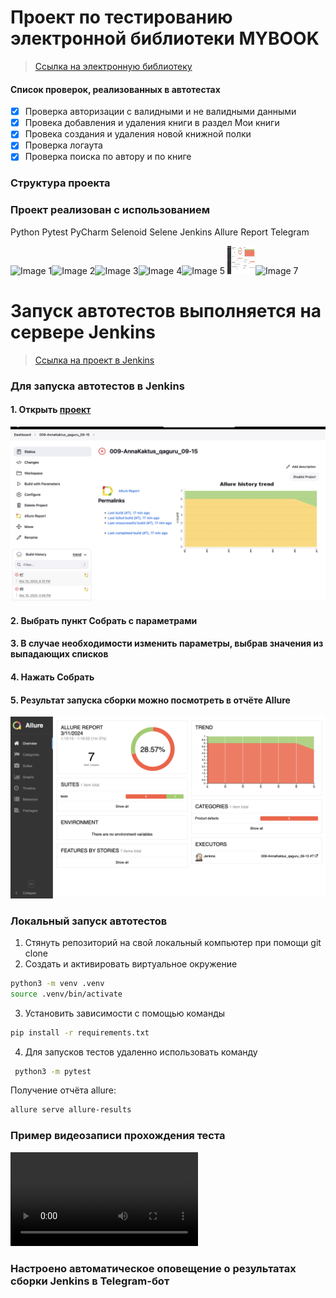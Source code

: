 # Проект по тестированию электронной библиотеки MYBOOK

> <a target="_blank" href="https://www.mybook.ru/">Ссылка на электронную библиотеку</a>

#### Список проверок, реализованных в автотестах

- [x] Проверка авторизации с валидными и не валидными данными
- [x] Провека добавления и удаления книги в раздел Мои книги
- [x] Провека создания и удаления новой книжной полки
- [x] Проверка логаута
- [x] Проверка поиска по автору и по книге

### Структура проекта

### Проект реализован с использованием

Python Pytest PyCharm Selenoid Selene Jenkins Allure Report Telegram

<img src="/design/screens/python-original.svg" alt="Image 1" width="45" height="45"><img src="/design/screens/pytest-original.svg" alt="Image 2" width="45" height="45"><img src="/design/screens/PyCharm_Icon.svg" alt="Image 3" width="45" height="45"><img src="/design/screens/selenoid.png" alt="Image 4" width="45" height="45"><img src="/design/screens/jenkins-original.svg" alt="Image 5" width="45" height="45">
<img src="/design/screens/allure.png" alt="Image 6" width="45" height="45"><img src="/design/screens/telegram.svg" alt="Image 7" width="45" height="45">

# Запуск автотестов выполняется на сервере Jenkins

> <a target="_blank" href="https://jenkins.autotests.cloud/job/009-AnnaKaktus_qaguru_09-15/">Ссылка на проект в
> Jenkins</a>

### Для запуска автотестов в Jenkins

#### 1. Открыть <a target="_blank" href="https://jenkins.autotests.cloud/job/009-AnnaKaktus_qaguru_09-15/">проект</a>

![This is an image](/design/screens/jenkins.png)

#### 2. Выбрать пункт **Собрать с параметрами**

#### 3. В случае необходимости изменить параметры, выбрав значения из выпадающих списков

#### 4. Нажать **Собрать**

#### 5. Результат запуска сборки можно посмотреть в отчёте Allure

![This is an image](/design/screens/allure.png)

### Локальный запуск автотестов

1. Стянуть репозиторий на свой локальный компьютер при помощи git clone
2. Создать и активировать виртуальное окружение

  ```bash
  python3 -m venv .venv
  source .venv/bin/activate
  ```

3. Установить зависимости с помощью команды

  ```bash
  pip install -r requirements.txt
  ```

4. Для запусков тестов удаленно использовать команду

  ```bash
   python3 -m pytest
  ```

Получение отчёта allure:

```bash
allure serve allure-results
``` 

### Пример видеозаписи прохождения теста

![This is an image](/design/screens/2a582ceeef8c29db0da26df879d2d5b1.mp4)

### Настроено автоматическое оповещение о результатах сборки Jenkins в Telegram-бот
